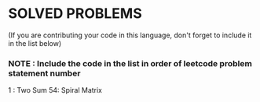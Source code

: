 # SOLVED PROBLEMS
(If you are contributing your code in this language, don't forget to include it in the list below)<br>
### NOTE : Include the code in the list in order of leetcode problem statement number
1 : Two Sum
54: Spiral Matrix
